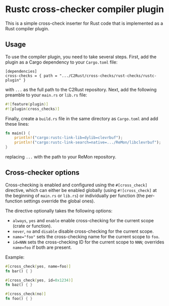 # Rustc cross-checker compiler plugin

This is a simple cross-check inserter for Rust code that is implemented as a Rust compiler plugin.

## Usage

To use the compiler plugin, you need to take several steps.
First, add the plugin as a Cargo dependency to your `Cargo.toml` file:
```
[dependencies]
cross-checks = { path = ".../C2Rust/cross-checks/rust-checks/rustc-plugin" }
```
with `...` as the full path to the C2Rust repository.
Next, add the following preamble to your `main.rs` or `lib.rs` file:
```rust
#![feature(plugin)]
#![plugin(cross_checks)]
```
Finally, create a `build.rs` file in the same directory as `Cargo.toml` and add
these lines:
```rust
fn main() {
    println!("cargo:rustc-link-lib=dylib=clevrbuf");
    println!("cargo:rustc-link-search=native=.../ReMon/libclevrbuf");
}
```
replacing `...` with the path to your ReMon repository.

## Cross-checker options
Cross-checking is enabled and configured using the `#[cross_check]` directive,
which can either be enabled globally (using `#![cross_check]` at the beginning of `main.rs` or `lib.rs`) or individually
per function (the per-function settings override the global ones).

The directive optionally takes the following options:
  * `always`, `yes` and `enable` enable cross-checking for the current scope (crate
    or function).
  * `never`, `no` and `disable` disable cross-checking for the current scope.
  * `name="foo"` sets the cross-checking name for the current scope to `foo`.
  * `id=NNN` sets the cross-checking ID for the current scope to `NNN`;
    overrides `name=foo` if both are present.

Example:
```rust
#[cross_check(yes, name=foo)]
fn bar() { }

#[cross_check(yes, id=0x1234)]
fn baz() { }

#[cross_check(no)]
fn foo() { }
```
